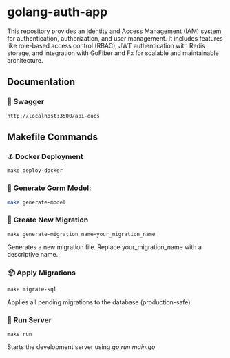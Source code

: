 #  golang-auth-app

This repository provides an Identity and Access Management (IAM) system for authentication, authorization, and user management. It includes features like role-based access control (RBAC), JWT authentication with Redis storage, and integration with GoFiber and Fx for scalable and maintainable architecture.    

## Documentation
### 📃 Swagger
```
http://localhost:3500/api-docs
```

## Makefile Commands

### ⚓ Docker Deployment 
```
make deploy-docker
```

### 🔧 Generate Gorm Model:
```bash
make generate-model
```

### 🧱 Create New Migration

```
make generate-migration name=your_migration_name
```
Generates a new migration file. Replace your_migration_name with a descriptive name.


### 📦 Apply Migrations
```
make migrate-sql
```
Applies all pending migrations to the database (production-safe).

### 🚀 Run Server
```
make run
```
Starts the development server using <i>go run main.go</i>

